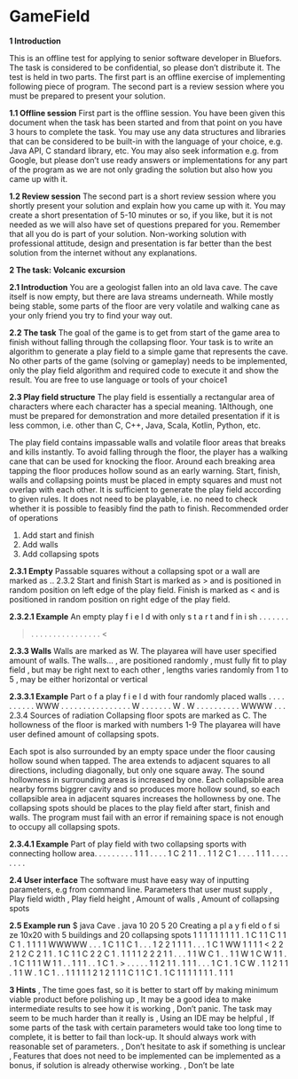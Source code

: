 # GameField


**1 Introduction**

This is an offline test for applying to senior software developer in Bluefors. The task is considered to be
confidential, so please don’t distribute it.
The test is held in two parts. The first part is an offline exercise of implementing following piece of program.
The second part is a review session where you must be prepared to present your solution.

**1.1 Offline session**
First part is the offline session. You have been given this document when the task has been started and
from that point on you have 3 hours to complete the task.
You may use any data structures and libraries that can be considered to be built-in with the language of
your choice, e.g. Java API, C standard library, etc.
You may also seek information e.g. from Google, but please don’t use ready answers or implementations
for any part of the program as we are not only grading the solution but also how you came up with it.

**1.2 Review session**
The second part is a short review session where you shortly present your solution and explain how you came
up with it.
You may create a short presentation of 5-10 minutes or so, if you like, but it is not needed as we will also have
set of questions prepared for you.
Remember that all you do is part of your solution. Non-working solution with professional attitude, design
and presentation is far better than the best solution from the internet without any explanations.

**2 The task: Volcanic excursion**

**2.1 Introduction**
You are a geologist fallen into an old lava cave. The cave itself is now empty, but there are lava streams
underneath. While mostly being stable, some parts of the floor are very volatile and walking cane as your
only friend you try to find your way out.

**2.2 The task**
The goal of the game is to get from start of the game area to finish without falling through the collapsing
floor.
Your task is to write an algorithm to generate a play field to a simple game that represents the cave. No
other parts of the game (solving or gameplay) needs to be implemented, only the play field algorithm and
required code to execute it and show the result.
You are free to use language or tools of your choice1

**2.3 Play field structure**
The play field is essentially a rectangular area of characters where each character has a special meaning.
1Although, one must be prepared for demonstration and more detailed presentation if it is less common, i.e. other than C, C++, Java,
Scala, Kotlin, Python, etc.


The play field contains impassable walls and volatile floor areas that breaks and kills instantly. To avoid
falling through the floor, the player has a walking cane that can be used for knocking the floor. Around
each breaking area tapping the floor produces hollow sound as an early warning.
Start, finish, walls and collapsing points must be placed in empty squares and must not overlap with each
other.
It is sufficient to generate the play field according to given rules. It does not need to be playable, i.e. no need
to check whether it is possible to feasibly find the path to finish.
Recommended order of operations

1. Add start and finish
2. Add walls
3. Add collapsing spots

**2.3.1 Empty**
Passable squares without a collapsing spot or a wall are marked as ..
2.3.2 Start and finish
Start is marked as > and is positioned in random position on left edge of the play field.
Finish is marked as < and is positioned in random position on right edge of the play field.

**2.3.2.1 Example**
An empty play f i e l d with only s t a r t and f in i sh .
. . . . . .
> . . . . .
. . . . . .
. . . . . <

**2.3.3 Walls**
Walls are marked as W. The playarea will have user specified amount of walls.
The walls...
‚ are positioned randomly
‚ must fully fit to play field
‚ but may be right next to each other
‚ lengths varies randomly from 1 to 5
‚ may be either horizontal or vertical

**2.3.3.1 Example**
Part o f a play f i e l d with four randomly placed walls .
. . . . . . . .
. WWW . . . .
. . . . . . . .
. . . . W . . .
. . . . W . W .
. . . . . . . .
. WWWW . . .
2.3.4 Sources of radiation
Collapsing floor spots are marked as C. The hollowness of the floor is marked with numbers 1-9 The playarea
will have user defined amount of collapsing spots.


Each spot is also surrounded by an empty space under the floor causing hollow sound when tapped. The
area extends to adjacent squares to all directions, including diagonally, but only one square away. The sound
hollowness in surrounding areas is increased by one. Each collapsible area nearby forms biggrer cavity and
so produces more hollow sound, so each collapsible area in adjacent squares increases the hollowness by
one.
The collapsing spots should be places to the play field after start, finish and walls. The program must fail
with an error if remaining space is not enough to occupy all collapsing spots.

**2.3.4.1 Example**
Part of play field with two collapsing sports with connecting hollow area.
. . . . . . .
. 1 1 1 . . .
. 1 C 2 1 1 .
. 1 1 2 C 1 .
. . . 1 1 1 .
. . . . . . .

**2.4 User interface**
The software must have easy way of inputting parameters, e.g from command line.
Parameters that user must supply
‚ Play field width
‚ Play field height
‚ Amount of walls
‚ Amount of collapsing spots

**2.5 Example run**
$ java Cave . java 10 20 5 20
Creating a pl a y fi eld o f si ze 10x20 with 5 buildings and 20 collapsing spots
1 1 1 1 1 1 1 1 1 .
1 C 1 1 C 1 1 C 1 .
1 1 1 1 WWWWW .
. . 1 C 1 1 C 1 . .
. 1 2 2 1 1 1 1 . .
. 1 C 1 WW 1 1 1 1
< 2 2 2 1 2 C 2 1 1
. 1 C 1 1 C 2 2 C 1
. 1 1 1 1 2 2 2 1 1
. . . 1 1 W C 1 . .
1 1 W 1 C W 1 1 . .
1 C 1 1 1 W 1 1 . .
1 1 1 . . 1 C 1 . >
. . . . . 1 1 2 1 1
. 1 1 1 . . . 1 C 1
. 1 C W . 1 1 2 1 1
. 1 1 W . 1 C 1 . .
1 1 1 1 1 2 1 2 1 1
1 C 1 1 C 1 . 1 C 1
1 1 1 1 1 1 . 1 1 1



**3 Hints**
‚ The time goes fast, so it is better to start off by making minimum viable product before polishing
up
‚ It may be a good idea to make intermediate results to see how it is working
‚ Don’t panic. The task may seem to be much harder than it really is
‚ Using an IDE may be helpful
‚ If some parts of the task with certain parameters would take too long time to complete, it is better
to fail than lock-up. It should always work with reasonable set of parameters.
‚ Don’t hesitate to ask if something is unclear
‚ Features that does not need to be implemented can be implemented as a bonus, if solution is
already otherwise working.
‚ Don’t be late
